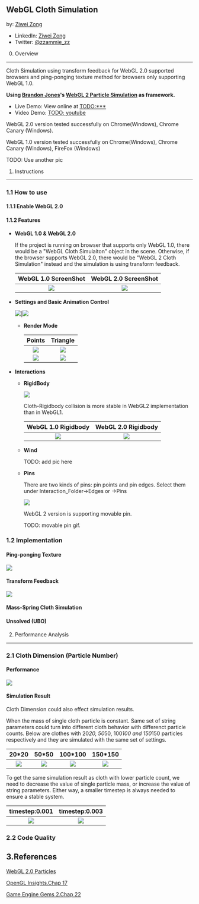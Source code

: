 WebGL Cloth Simulation
--------------------------------------------

by: [Ziwei Zong](https://www.ziweizong.com)

* LinkedIn: [Ziwei Zong](https://www.linkedin.com/in/ziweizong)
* Twitter:  [@zzammie_zz](https://twitter.com/zammie_zz)

0. Overview
--------------------------------------------

Cloth Simulation using transform feedback for WebGL 2.0 supported browsers and ping-ponging texture method for browsers only supporting WebGL 1.0.

**Using [Brandon Jones](https://github.com/toji)'s [WebGL 2 Particle Simulation](https://github.com/toji/webgl2-particles) as framework.**

* Live Demo: View online at [TODO:***]()
* Video Demo: [TODO: youtube]()

WebGL 2.0 version tested successfully on Chrome(Windows), Chrome Canary (Windows).

WebGL 1.0 version tested successfully on Chrome(Windows), Chrome Canary (Windows), FireFox (Windows)

TODO: Use another pic

1. Instructions
--------------------------------------------

### 1.1 How to use

#### 1.1.1 Enable WebGL 2.0

#### 1.1.2 Features

* **WebGL 1.0 & WebGL 2.0**

	If the project is running on browser that supports only WebGL 1.0, there would be a "WebGL Cloth Simulaiton" object in the scene.
Otherwise, if the browser supports WebGL 2.0, there would be "WebGL 2 Cloth Simulation" instead and the simulation is using transform feedback.

	|WebGL 1.0 ScreenShot		|WebGL 2.0 ScreenShot
	|:-------------------------:|:-------------------:
	|![](Image/WebGL1.PNG)		|![](Image/WebGL2.PNG)

* **Settings and Basic Animation Control**

	![](Image/Settings.PNG)|![](Image/AnimationControl.PNG)

	* **Render Mode**

		|Points						|Triangle
		|:-------------------------:|:-------------------:
		|![](Image/SettingPoint.PNG)|![](Image/SettingTri.PNG)
		|![](Image/Points.PNG)		|![](Image/Triangles.PNG)

* **Interactions**

	* **RigidBody**

	  ![](Image/RigidControl.PNG)

	  Cloth-Rigidbody collision is more stable in WebGL2 implementation than in WebGL1.

	  |WebGL 1.0 Rigidbody		|WebGL 2.0 Rigidbody 
	  |:-------------------------:|:-------------------:
	  |![](Image/Rigid1.PNG)		|![](Image/Rigid2.PNG)

	* **Wind**

	  TODO: add pic here

	* **Pins**

	  There are two kinds of pins: pin points and pin edges. Select them under Interaction_Folder->Edges or ->Pins
	  
	  ![](Image/pinEdge.PNG)

	  WebGL 2 version is supporting movable pin.

	  TODO: movable pin gif.

### 1.2 Implementation

#### Ping-ponging Texture

![](Image/PinPong.jpg)

#### Transform Feedback

![](Image/Transf.jpg)

#### Mass-Spring Cloth Simulation

#### Unsolved (UBO)

2. Performance Analysis
--------------------------------------------

### 2.1 Cloth Dimension (Particle Number)

#### Performance

![](Image/Perf_Can1.PNG)

#### Simulation Result

Cloth Dimension could also effect simulation results.

When the mass of single cloth particle is constant. Same set of string parameters could turn into different cloth behavior with differenct particle counts.
Below are clothes with 20*20, 50*50, 100*100 and 150*150 particles respectively and they are simulated with the same set of settings. 

|20*20				|50*50					|100*100				|150*150
|:-------------------:|:---------------------:|:---------------------:|:---------------------:
|![](Image/com20.PNG)	|![](Image/com50.PNG)	|![](Image/com100.PNG)	|![](Image/com150.PNG)

To get the same simulation result as cloth with lower particle count, we need to decrease the value of single particle mass, or increase the value of string parameters.
Either way, a smaller timestep is always needed to ensure a stable system.

|timestep:0.001				|timestep:0.003			
|:-------------------------:|:-------------------------:
|![](Image/100deltT001.PNG)	|![](Image/100deltT003.PNG)	

### 2.2 Code Quality

3.References
--------------------------------------------

[WebGL 2.0 Particles](https://github.com/toji/webgl2-particles)

[OpenGL Insights.Chap 17](http://openglinsights.com/bendingthepipeline.html#RealTimePhysicallyBasedDeformationUsingTransformFeedback)

[Game Engine Gems 2.Chap 22](http://www.crcnetbase.com/doi/abs/10.1201/b11333-25)

